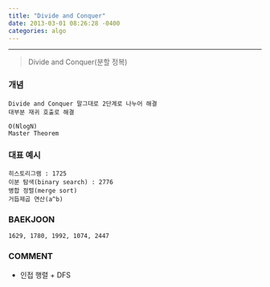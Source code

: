 ```yaml
---
title: "Divide and Conquer"
date: 2013-03-01 08:26:28 -0400
categories: algo
---
```

---

> Divide and Conquer(분할 정복)

### 개념
```
Divide and Conquer 말그대로 2단계로 나누어 해결
대부분 재귀 호출로 해결

O(NlogN)
Master Theorem
```

### 대표 예시
```
히스토리그램 : 1725
이분 탐색(binary search) : 2776
병합 정렬(merge sort)
거듭제곱 연산(a^b)
```
### BAEKJOON
```
1629, 1780, 1992, 1074, 2447
```

### COMMENT
* 인접 행렬 + DFS

[GO 0000]: https://www.acmicpc.net/problem/0000
